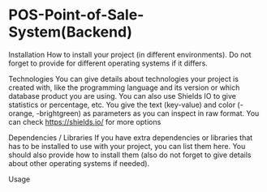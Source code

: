 # POS-Point-of-Sale-System(Backend)
Installation
How to install your project (in different environments). Do not forget to provide for different operating systems if it differs.

Technologies
You can give details about technologies your project is created with, like the programming language and its version or which database product you are using. You can also use Shields IO to give statistics or percentage, etc. You give the text (key-value) and color (-orange, -brightgreen) as parameters as you can inspect in raw format. You can check https://shields.io/ for more options



Dependencies / Libraries
If you have extra dependencies or libraries that has to be installed to use with your project, you can list them here. You should also provide how to install them (also do not forget to give details about other operating systems if needed).

Usage
